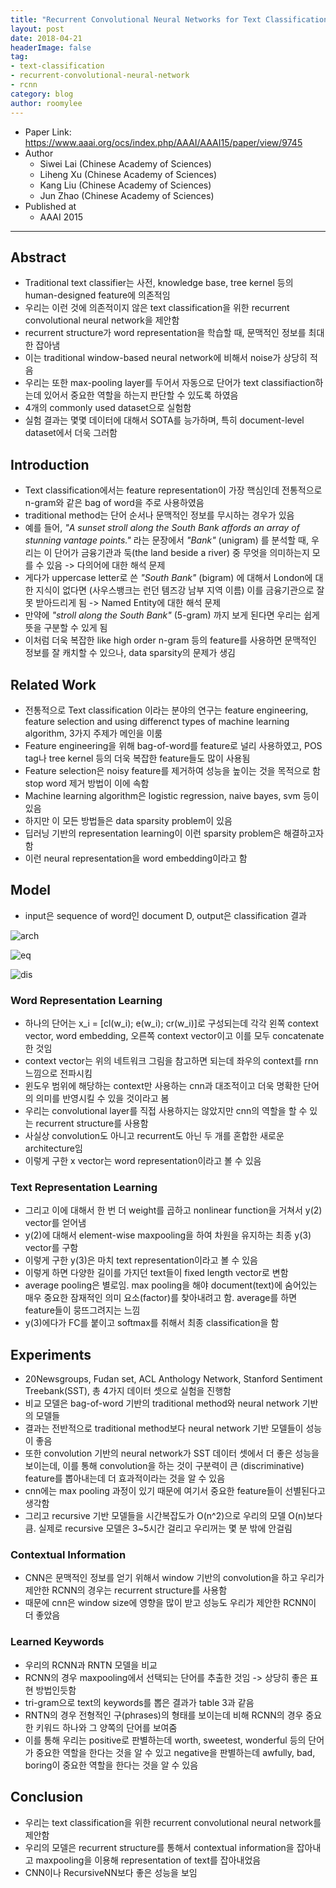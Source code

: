 ```yaml
---
title: "Recurrent Convolutional Neural Networks for Text Classification"
layout: post
date: 2018-04-21
headerImage: false
tag:
- text-classification
- recurrent-convolutional-neural-network
- rcnn
category: blog
author: roomylee
---
```


- Paper Link: <https://www.aaai.org/ocs/index.php/AAAI/AAAI15/paper/view/9745>
- Author
  - Siwei Lai (Chinese Academy of Sciences)
  - Liheng Xu (Chinese Academy of Sciences)
  - Kang Liu (Chinese Academy of Sciences)
  - Jun Zhao (Chinese Academy of Sciences)
- Published at
  - AAAI 2015

---

## Abstract

- Traditional text classifier는 사전, knowledge base, tree kernel 등의 human-designed feature에 의존적임
- 우리는 이런 것에 의존적이지 않은 text classification을 위한 recurrent convolutional neural network을 제안함
- recurrent structure가 word representation을 학습할 때, 문맥적인 정보를 최대한 잡아냄
- 이는 traditional window-based neural network에 비해서 noise가 상당히 적음
- 우리는 또한 max-pooling layer를 두어서 자동으로 단어가 text classifiaction하는데 있어서 중요한 역할을 하는지 판단할 수 있도록 하였음
- 4개의 commonly used dataset으로 실험함
- 실험 결과는 몇몇 데이터에 대해서 SOTA를 능가하며, 특히 document-level dataset에서 더욱 그러함

## Introduction

- Text classification에서는 feature representation이 가장 핵심인데 전통적으로 n-gram와 같은 bag of word을 주로 사용하였음
- traditional method는 단어 순서나 문맥적인 정보를 무시하는 경우가 있음
- 예를 들어, *"A sunset stroll along the South Bank affords an array of stunning vantage points."* 라는 문장에서 *"Bank"* (unigram) 를 분석할 때, 우리는 이 단어가 금융기관과 둑(the land beside a river) 중 무엇을 의미하는지 모를 수 있음 -> 다의어에 대한 해석 문제
- 게다가 uppercase letter로 쓴 *"South Bank"* (bigram) 에 대해서 London에 대한 지식이 없다면 (사우스뱅크는 런던 템즈강 남부 지역 이름) 이를 금융기관으로 잘 못 받아드리게 됨 -> Named Entity에 대한 해석 문제
- 만약에 *"stroll along the South Bank"* (5-gram) 까지 보게 된다면 우리는 쉽게 뜻을 구분할 수 있게 됨
- 이처럼 더욱 복잡한 like high order n-gram 등의 feature를 사용하면 문맥적인 정보를 잘 캐치할 수 있으나, data sparsity의 문제가 생김

## Related Work

- 전통적으로 Text classification 이라는 분야의 연구는 feature engineering, feature selection and using differenct types of machine learning algorithm, 3가지 주제가 메인을 이룸
- Feature engineering을 위해 bag-of-word를 feature로 널리 사용하였고, POS tag나 tree kernel 등의 더욱 복잡한 feature들도 많이 사용됨
- Feature selection은 noisy feature를 제거하여 성능을 높이는 것을 목적으로 함 stop word 제거 방법이 이에 속함
- Machine learning algorithm은 logistic regression, naive bayes, svm 등이 있음
- 하지만 이 모든 방법들은 data sparsity problem이 있음
- 딥러닝 기반의 representation learning이 이런 sparsity problem은 해결하고자 함
- 이런 neural representation을 word embedding이라고 함

## Model

- input은 sequence of word인 document D, output은 classification 결과

![arch](https://user-images.githubusercontent.com/15166794/39083820-2051fce8-45a6-11e8-884f-04910f73788b.png)

![eq](https://user-images.githubusercontent.com/15166794/39083821-208023f2-45a6-11e8-8fb4-53ab6f1b8d45.png)

![dis](https://user-images.githubusercontent.com/15166794/39083822-20c8505a-45a6-11e8-8d14-aa94e606dac9.png)

### Word Representation Learning

- 하나의 단어는 x_i = [cl(w_i); e(w_i); cr(w_i)]로 구성되는데 각각 왼쪽 context vector, word embedding, 오른쪽 context vector이고 이를 모두 concatenate한 것임
- context vector는 위의 네트워크 그림을 참고하면 되는데 좌우의 context를 rnn 느낌으로 전파시킴
- 윈도우 범위에 해당하는 context만 사용하는 cnn과 대조적이고 더욱 명확한 단어의 의미를 반영시킬 수 있을 것이라고 봄
- 우리는 convolutional layer를 직접 사용하지는 않았지만 cnn의 역할을 할 수 있는 recurrent structure를 사용함
- 사실상 convolution도 아니고 recurrent도 아닌 두 개를 혼합한 새로운 architecture임
- 이렇게 구한 x vector는 word representation이라고 볼 수 있음

### Text Representation Learning

- 그리고 이에 대해서 한 번 더 weight를 곱하고 nonlinear function을 거쳐서 y(2) vector를 얻어냄
- y(2)에 대해서 element-wise maxpooling을 하여 차원을 유지하는 최종 y(3) vector를 구함
- 이렇게 구한 y(3)은 마치 text representation이라고 볼 수 있음
- 이렇게 하면 다양한 길이를 가지던 text들이 fixed length vector로 변함
- average pooling은 별로임. max pooling을 해야 document(text)에 숨어있는 매우 중요한 잠재적인 의미 요소(factor)를 찾아내려고 함. average를 하면 feature들이 뭉뜨그려지는 느낌
- y(3)에다가 FC를 붙이고 softmax를 취해서 최종 classification을 함

## Experiments

- 20Newsgroups, Fudan set, ACL Anthology Network, Stanford Sentiment Treebank(SST), 총 4가지 데이터 셋으로 실험을 진행함
- 비교 모델은 bag-of-word 기반의 traditional method와 neural network 기반의 모델들
- 결과는 전반적으로 traditional method보다 neural network 기반 모델들이 성능이 좋음
- 또한 convolution 기반의 neural network가 SST 데이터 셋에서 더 좋은 성능을 보이는데, 이를 통해 convolution을 하는 것이 구분력이 큰 (discriminative) feature를 뽑아내는데 더 효과적이라는 것을 알 수 있음
- cnn에는 max pooling 과정이 있기 때문에 여기서 중요한 feature들이 선별된다고 생각함
- 그리고 recursive 기반 모델들을 시간복잡도가 O(n^2)으로 우리의 모델 O(n)보다 큼. 실제로 recursive 모델은 3~5시간 걸리고 우리꺼는 몇 분 밖에 안걸림

### Contextual Information

- CNN은 문맥적인 정보를 얻기 위해서 window 기반의 convolution을 하고 우리가 제안한 RCNN의 경우는 recurrent structure를 사용함
- 때문에 cnn은 window size에 영향을 많이 받고 성능도 우리가 제안한 RCNN이 더 좋았음

### Learned Keywords

- 우리의 RCNN과 RNTN 모델을 비교
- RCNN의 경우 maxpooling에서 선택되는 단어를 추출한 것임 -> 상당히 좋은 표현 방법인듯함
- tri-gram으로 text의 keywords를 뽑은 결과가 table 3과 같음
- RNTN의 경우 전형적인 구(phrases)의 형태를 보이는데 비해 RCNN의 경우 중요한 키워드 하나와 그 양쪽의 단어를 보여줌
- 이를 통해 우리는 positive로 판별하는데 worth, sweetest, wonderful 등의 단어가 중요한 역할을 한다는 것을 알 수 있고 negative을 판별하는데 awfully, bad, boring이 중요한 역할을 한다는 것을 알 수 있음

## Conclusion

- 우리는 text classification을 위한 recurrent convolutional neural network를 제안함
- 우리의 모델은 recurrent structure를 통해서 contextual information을 잡아내고 maxpooling을 이용해 representation of text를 잡아내었음
- CNN이나 RecursiveNN보다 좋은 성능을 보임
